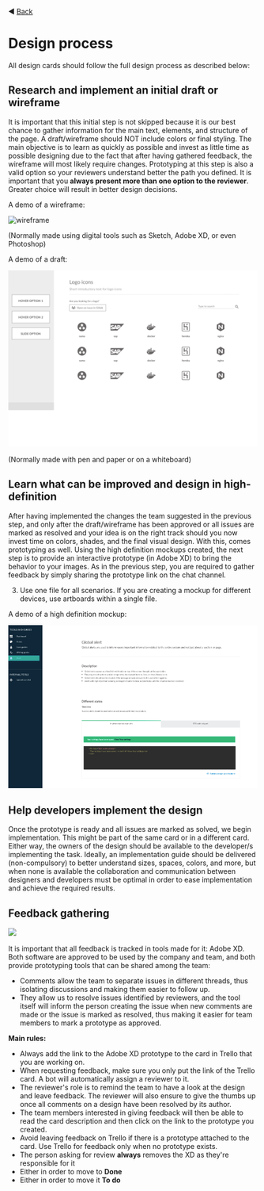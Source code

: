 ◀️ [Back](home.md)


# Design process

All design cards should follow the full design process as described below:

## Research and implement an initial draft or wireframe

It is important that this initial step is not skipped because it is our best chance to gather information for the main text, elements, and structure of the page. A draft/wireframe should NOT include colors or final styling. The main objective is to learn as quickly as possible and invest as little time as possible designing due to the fact that after having gathered feedback, the wireframe will most likely require changes. Prototyping at this step is also a valid option so your reviewers understand better the path you defined. It is important that you **always present more than one option to the reviewer**. Greater choice will result in better design decisions.

A demo of a wireframe:

![wireframe](https://careerfoundry.com/en/blog/uploads/versions/samuel-student-wireframe---x----972-715x---.png)

(Normally made using digital tools such as Sketch, Adobe XD, or even Photoshop)

A demo of a draft:

![image](uploads/ab71f53a3899564e73352b71ae2c3337/image.png)

(Normally made with pen and paper or on a whiteboard)

## Learn what can be improved and design in high-definition

After having implemented the changes the team suggested in the previous step, and only after the draft/wireframe has been approved or all issues are marked as resolved and your idea is on the right track should you now invest time on colors, shades, and the final visual design. With this, comes prototyping as well. Using the high definition mockups created, the next step is to provide an interactive prototype (in Adobe XD) to bring the behavior to your images. As in the previous step, you are required to gather feedback by simply sharing the prototype link on the chat channel.

3) Use one file for all scenarios. If you are creating a mockup for different devices, use artboards within a single file. 

A demo of a high definition mockup:

![image](uploads/abaadea23138e3071d018c16ec2cee63/image.png)

## Help developers implement the design

Once the prototype is ready and all issues are marked as solved, we begin implementation. This might be part of the same card or in a different card. Either way, the owners of the design should be available to the developer/s implementing the task. 
Ideally, an implementation guide should be delivered (non-compulsory) to better understand sizes, spaces, colors, and more, but when none is available the collaboration and communication between designers and developers must be optimal in order to ease implementation and achieve the required results.

## Feedback gathering


<img src='https://mobilelabtutorials.files.wordpress.com/2017/02/adobe-xd-logo.png' height='120px'>


It is important that all feedback is tracked in tools made for it: Adobe XD. 
Both software are approved to be used by the company and team, and both provide prototyping tools that can be shared among the team:
- Comments allow the team to separate issues in different threads, thus isolating discussions and making them easier to follow up.
- They allow us to resolve issues identified by reviewers, and the tool itself will inform the person creating the issue when new comments are made or the issue is marked as resolved, thus making it easier for team members to mark a prototype as approved.

**Main rules:**

- Always add the link to the Adobe XD prototype to the card in Trello that you are working on.
- When requesting feedback, make sure you only put the link of the Trello card. A bot will automatically assign a reviewer to it. 
- The reviewer's role is to remind the team to have a look at the design and leave feedback. The reviewer will also ensure to give the thumbs up once all comments on a design have been resolved by its author.
- The team members interested in giving feedback will then be able to read the card description and then click on the link to the prototype you created.
- Avoid leaving feedback on Trello if there is a prototype attached to the card. Use Trello for feedback only when no prototype exists.
- The person asking for review **always** removes the XD as they're responsible for it
- Either in order to move to **Done**
- Either in order to move it **To do**
